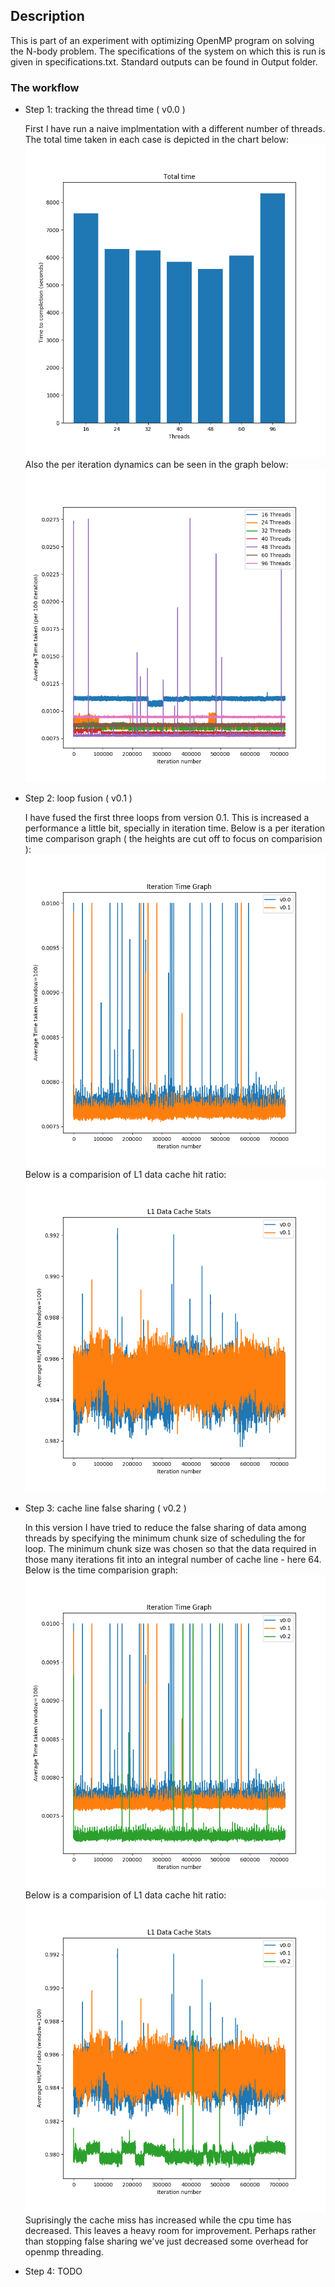 ## Description
This is part of an experiment with optimizing OpenMP program on solving the N-body problem. The specifications of the system on which this is run is given in specifications.txt. Standard outputs can be found in Output folder.

### The workflow

* Step 1: tracking the thread time ( v0.0 )  

   First I have run a naive implmentation with a different number of threads. The total time taken in each case is depicted in the     chart below:  
   <img src="https://github.com/mayank42/OpenMP-MPI-Tasks/blob/master/Task2/Graphs/total_time.png" width="600" height="500" />  
   Also the per iteration dynamics can be seen in the graph below:  
   <img src="https://github.com/mayank42/OpenMP-MPI-Tasks/blob/master/Task2/Graphs/iteration_time.png" width="600" height="500" />  
   
   
* Step 2: loop fusion ( v0.1 )  

   I have fused the first three loops from version 0.1. This is increased a performance a little bit, specially in iteration time. Below is a per iteration time comparison graph ( the heights are cut off to focus on comparision ):  
   <img src="https://github.com/mayank42/OpenMP-MPI-Tasks/blob/master/Task2/Graphs/time_comp_1.png" width="600" height="500" />  
   Below is a comparision of L1 data cache hit ratio:  
   <img src="https://github.com/mayank42/OpenMP-MPI-Tasks/blob/master/Task2/Graphs/l1dcache_comp_1.png" width="600" height="500" />  
   
* Step 3: cache line false sharing ( v0.2 )  

   In this version I have tried to reduce the false sharing of data among threads by specifying the minimum chunk size of scheduling the for loop. The minimum chunk size was chosen so that the data required in those many iterations fit into an integral number of cache line - here 64. Below is the time comparision graph:  
   <img src="https://github.com/mayank42/OpenMP-MPI-Tasks/blob/master/Task2/Graphs/time_comp_2.png" width="600" height="500" />  
   Below is a comparision of L1 data cache hit ratio:  
   <img src="https://github.com/mayank42/OpenMP-MPI-Tasks/blob/master/Task2/Graphs/l1dcache_comp_2.png" width="600" height="500" />      
   Suprisingly the cache miss has increased while the cpu time has decreased. This leaves a heavy room for improvement. Perhaps rather than stopping false sharing we've just decreased some overhead for openmp threading.
   
* Step 4: TODO   

